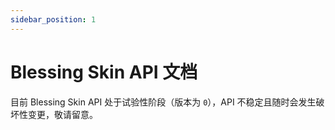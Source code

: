 ```yaml
---
sidebar_position: 1
---
```


# Blessing Skin API 文档

目前 Blessing Skin API 处于试验性阶段（版本为 `0`），API 不稳定且随时会发生破坏性变更，敬请留意。
